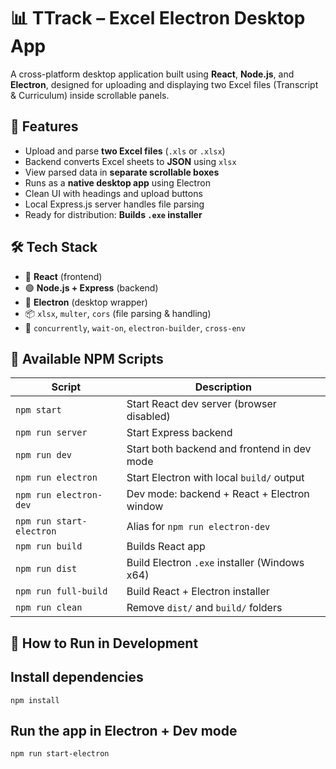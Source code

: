 # 📊 TTrack – Excel Electron Desktop App

A cross-platform desktop application built using **React**, **Node.js**, and **Electron**, designed for uploading and displaying two Excel files (Transcript & Curriculum) inside scrollable panels.

## 🚀 Features

- Upload and parse **two Excel files** (`.xls` or `.xlsx`)
- Backend converts Excel sheets to **JSON** using `xlsx`
- View parsed data in **separate scrollable boxes**
- Runs as a **native desktop app** using Electron
- Clean UI with headings and upload buttons
- Local Express.js server handles file parsing
- Ready for distribution: **Builds `.exe` installer**

## 🛠️ Tech Stack

- 🔵 **React** (frontend)
- 🟢 **Node.js + Express** (backend)
- 🧠 **Electron** (desktop wrapper)
- 📦 `xlsx`, `multer`, `cors` (file parsing & handling)
- 🧰 `concurrently`, `wait-on`, `electron-builder`, `cross-env`

## 🔧 Available NPM Scripts

| Script                        | Description                                           |
|------------------------------|-------------------------------------------------------|
| `npm start`                  | Start React dev server (browser disabled)             |
| `npm run server`             | Start Express backend                                 |
| `npm run dev`                | Start both backend and frontend in dev mode           |
| `npm run electron`           | Start Electron with local `build/` output             |
| `npm run electron-dev`       | Dev mode: backend + React + Electron window           |
| `npm run start-electron`     | Alias for `npm run electron-dev`                      |
| `npm run build`              | Builds React app                                      |
| `npm run dist`               | Build Electron `.exe` installer (Windows x64)         |
| `npm run full-build`         | Build React + Electron installer                      |
| `npm run clean`              | Remove `dist/` and `build/` folders                   |

## 🧪 How to Run in Development


## Install dependencies
```
npm install
```

## Run the app in Electron + Dev mode
```
npm run start-electron
```
